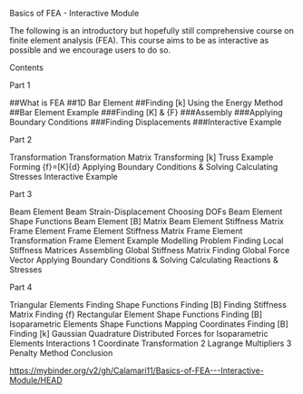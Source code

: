 Basics of FEA - Interactive Module

The following is an introductory but hopefully still comprehensive course on finite element analysis (FEA). 
This course aims to be as interactive as possible and we encourage users to do so.

Contents

Part 1

##What is FEA
##1D Bar Element
##Finding [k] Using the Energy Method
##Bar Element Example
  ###Finding [K] & {F}
  ###Assembly
  ###Applying Boundary Conditions
  ###Finding Displacements
  ###Interactive Example

Part 2

Transformation
  Transformation Matrix
  Transforming [k]
  Truss Example
    Forming {f}=[K]{d}
    Applying Boundary Conditions & Solving
    Calculating Stresses
    Interactive Example

Part 3

Beam Element
  Beam Strain-Displacement
  Choosing DOFs
  Beam Element Shape Functions
  Beam Element [B] Matrix
  Beam Element Stiffness Matrix
Frame Element
  Frame Element Stiffness Matrix
  Frame Element Transformation
  Frame Element Example
    Modelling Problem
    Finding Local Stiffness Matrices
    Assembling Global Stiffness Matrix
    Finding Global Force Vector
    Applying Boundary Conditions & Solving
    Calculating Reactions & Stresses  

Part 4

Triangular Elements
  Finding Shape Functions
  Finding [B]
  Finding Stiffness Matrix
  Finding {f}
Rectangular Element
  Shape Functions
  Finding [B]
Isoparametric Elements
  Shape Functions
  Mapping Coordinates
  Finding [B]
  Finding [k]
  Gaussian Quadrature
  Distributed Forces for Isoparametric Elements
Interactions
  1 Coordinate Transformation
  2 Lagrange Multipliers
  3 Penalty Method
Conclusion


https://mybinder.org/v2/gh/Calamari11/Basics-of-FEA---Interactive-Module/HEAD
